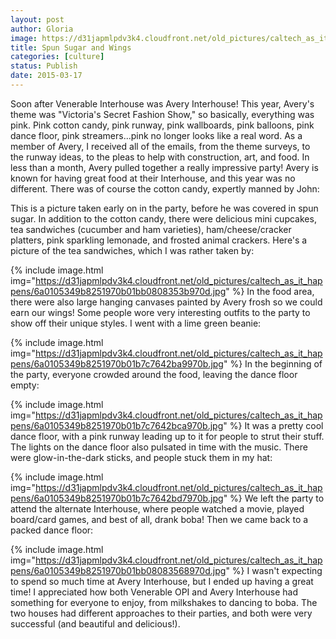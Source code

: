 ```yaml
---
layout: post
author: Gloria
image: https://d31japmlpdv3k4.cloudfront.net/old_pictures/caltech_as_it_happens/6a0105349b8251970b01bb08083502970d.jpg
title: Spun Sugar and Wings
categories: [culture]
status: Publish
date: 2015-03-17
---
```


Soon after Venerable Interhouse was Avery Interhouse! This year, Avery's theme was "Victoria's Secret Fashion Show," so basically, everything was pink. Pink cotton candy, pink runway, pink wallboards, pink balloons, pink dance floor, pink streamers...pink no longer looks like a real word. As a member of Avery, I received all of the emails, from the theme surveys, to the runway ideas, to the pleas to help with construction, art, and food. In less than a month, Avery pulled together a really impressive party!
Avery is known for having great food at their Interhouse, and this year was no different. There was of course the cotton candy, expertly manned by John:

This is a picture taken early on in the party, before he was covered in spun sugar. In addition to the cotton candy, there were delicious mini cupcakes, tea sandwiches (cucumber and ham varieties), ham/cheese/cracker platters, pink sparkling lemonade, and frosted animal crackers. Here's a picture of the tea sandwiches, which I was rather taken by:


{% include image.html img="https://d31japmlpdv3k4.cloudfront.net/old_pictures/caltech_as_it_happens/6a0105349b8251970b01bb0808353b970d.jpg" %}
In the food area, there were also large hanging canvases painted by Avery frosh so we could earn our wings! Some people wore very interesting outfits to the party to show off their unique styles. I went with a lime green beanie:


{% include image.html img="https://d31japmlpdv3k4.cloudfront.net/old_pictures/caltech_as_it_happens/6a0105349b8251970b01b7c7642ba9970b.jpg" %}
In the beginning of the party, everyone crowded around the food, leaving the dance floor empty:


{% include image.html img="https://d31japmlpdv3k4.cloudfront.net/old_pictures/caltech_as_it_happens/6a0105349b8251970b01b7c7642bca970b.jpg" %}
It was a pretty cool dance floor, with a pink runway leading up to it for people to strut their stuff. The lights on the dance floor also pulsated in time with the music. There were glow-in-the-dark sticks, and people stuck them in my hat:


{% include image.html img="https://d31japmlpdv3k4.cloudfront.net/old_pictures/caltech_as_it_happens/6a0105349b8251970b01b7c7642bd7970b.jpg" %}
We left the party to attend the alternate Interhouse, where people watched a movie, played board/card games, and best of all, drank boba! Then we came back to a packed dance floor:


{% include image.html img="https://d31japmlpdv3k4.cloudfront.net/old_pictures/caltech_as_it_happens/6a0105349b8251970b01bb08083568970d.jpg" %}
I wasn't expecting to spend so much time at Avery Interhouse, but I ended up having a great time! I appreciated how both Venerable OPI and Avery Interhouse had something for everyone to enjoy, from milkshakes to dancing to boba. The two houses had different approaches to their parties, and both were very successful (and beautiful and delicious!).


